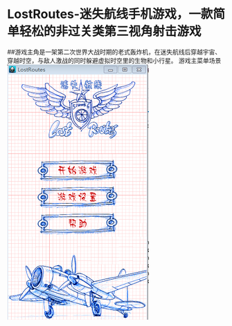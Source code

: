 # LostRoutes-迷失航线手机游戏，一款简单轻松的非过关类第三视角射击游戏
##游戏主角是一架第二次世界大战时期的老式轰炸机，在迷失航线后穿越宇宙、穿越时空，与敌人激战的同时躲避虚拟时空里的生物和小行星。
游戏主菜单场景<br>
![](https://github.com/qzl1994/LostRoutes/raw/master/readme/HomeScene.png)  


